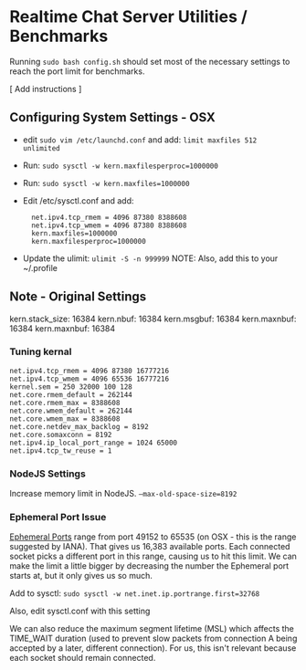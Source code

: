 # Realtime Chat Server Utilities / Benchmarks

Running `sudo bash config.sh` should set most of the necessary settings to reach the port limit for benchmarks.

[ Add instructions ]

## Configuring System Settings - OSX

* edit `sudo vim /etc/launchd.conf` and add: `limit maxfiles 512 unlimited`
* Run: `sudo sysctl -w kern.maxfilesperproc=1000000`
* Run: `sudo sysctl -w kern.maxfiles=1000000`

* Edit /etc/sysctl.conf and add:

        net.ipv4.tcp_rmem = 4096 87380 8388608
        net.ipv4.tcp_wmem = 4096 87380 8388608
        kern.maxfiles=1000000
        kern.maxfilesperproc=1000000

* Update the ulimit: `ulimit -S -n 999999`  NOTE: Also, add this to your ~/.profile


## Note - Original Settings
kern.stack_size: 16384
kern.nbuf: 16384
kern.msgbuf: 16384
kern.maxnbuf: 16384
kern.maxnbuf: 16384


### Tuning kernal
```
net.ipv4.tcp_rmem = 4096 87380 16777216
net.ipv4.tcp_wmem = 4096 65536 16777216
kernel.sem = 250 32000 100 128
net.core.rmem_default = 262144
net.core.rmem_max = 8388608
net.core.wmem_default = 262144
net.core.wmem_max = 8388608
net.core.netdev_max_backlog = 8192
net.core.somaxconn = 8192
net.ipv4.ip_local_port_range = 1024 65000
net.ipv4.tcp_tw_reuse = 1
```

### NodeJS Settings
Increase memory limit in NodeJS. `–max-old-space-size=8192`



### Ephemeral Port Issue

[Ephemeral Ports](http://en.wikipedia.org/wiki/Ephemeral_port) range from port 49152 to 65535 (on OSX - this is the range suggested by IANA). That gives us 16,383 available ports. Each connected socket picks a different port in this range, causing us to hit this limit. We can make the limit a little bigger by decreasing the number the Ephemeral port starts at, but it only gives us so much.

Add to sysctl: `sudo sysctl -w net.inet.ip.portrange.first=32768`

Also, edit sysctl.conf with this setting

We can also reduce the maximum segment lifetime (MSL) which affects the TIME_WAIT duration (used to prevent slow packets from connection A being accepted by a later, different connection). For us, this isn't relevant because each socket should remain connected.
